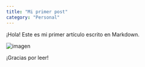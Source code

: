 ```yaml
---
title: "Mi primer post"
category: "Personal"
---
```


¡Hola! Este es mi primer artículo escrito en Markdown.

![imagen](https://via.placeholder.com/600x300)

¡Gracias por leer!
